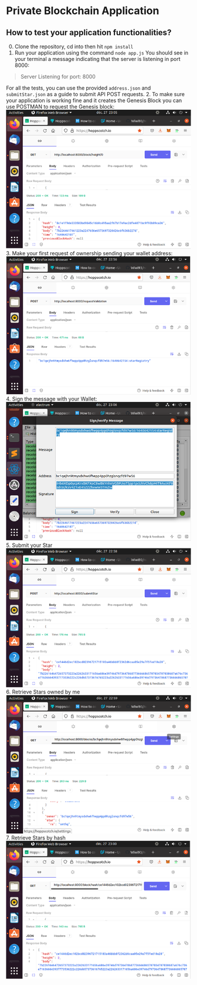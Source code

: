 # Private Blockchain Application

## How to test your application functionalities?

0. Clone the repository, cd into then hit `npm install`
1. Run your application using the command `node app.js`
You should see in your terminal a message indicating that the server is listening in port 8000:
> Server Listening for port: 8000

For all the tests, you can use the provided `address.json` and `submitStar.json` as a guide to submit API POST requests. 
2. To make sure your application is working fine and it creates the Genesis Block you can use POSTMAN to request the Genesis block:
    ![Request: http://localhost:8000/block/height/0 ](getblockbyHeight.PNG)
3. Make your first request of ownership sending your wallet address:
    ![Request: http://localhost:8000/requestValidation ](requestValidation.PNG)
4. Sign the message with your Wallet:
    ![Use the Wallet to sign a message](signWallet.PNG)
5. Submit your Star
     ![Request: http://localhost:8000/submitstar](submitStar.PNG)
6. Retrieve Stars owned by me
    ![Request: http://localhost:8000/blocks/<WALLET_ADDRESS>](getStarbyOwner.PNG)
7. Retrieve Stars by hash
![Request: http://localhost:8000/block/hash/<BLOCKHASH> ](getblockbyHash.PNG)

